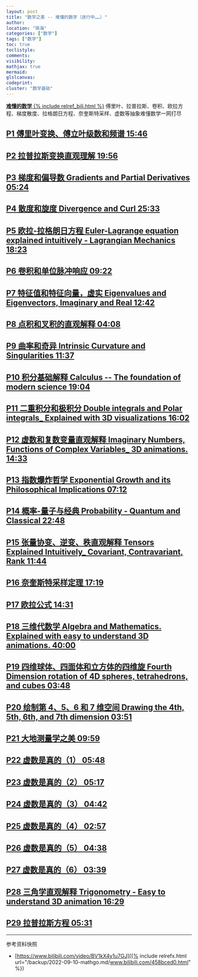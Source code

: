 ```yaml
---
layout: post
title: "数学之美 -- 难懂的数学（进行中……）"
author:
location: "珠海"
categories: ["数学"]
tags: ["数学"]
toc: true
toclistyle:
comments:
visibility:
mathjax: true
mermaid:
glslcanvas:
codeprint:
cluster: "数学基础"
---
```


[**难懂的数学** {% include relref_bili.html %}](https://www.bilibili.com/video/BV1kX4y1u7GJ)
傅里叶、拉普拉斯、卷积、欧拉方程、梯度散度、拉格朗日方程、奈奎斯特采样、虚数等抽象难懂数学一网打尽


## [P1 傅里叶变换、傅立叶级数和频谱 15:46](//www.bilibili.com/video/BV1kX4y1u7GJ?p=1 "傅里叶变换、傅立叶级数和频谱 ")


## [P2 拉普拉斯变换直观理解 19:56](//www.bilibili.com/video/BV1kX4y1u7GJ?p=2 "拉普拉斯变换直观理解 ")


## [P3 梯度和偏导数 Gradients and Partial Derivatives 05:24](//www.bilibili.com/video/BV1kX4y1u7GJ?p=3 "梯度和偏导数 Gradients and Partial Derivatives")


## [P4 散度和旋度 Divergence and Curl 25:33](//www.bilibili.com/video/BV1kX4y1u7GJ?p=4 "散度和旋度 Divergence and Curl")


## [P5 欧拉-拉格朗日方程 Euler-Lagrange equation explained intuitively - Lagrangian Mechanics 18:23](//www.bilibili.com/video/BV1kX4y1u7GJ?p=5 "欧拉-拉格朗日方程 Euler-Lagrange equation explained intuitively - Lagrangian Mechanics")


## [P6 卷积和单位脉冲响应 09:22](//www.bilibili.com/video/BV1kX4y1u7GJ?p=6 "卷积和单位脉冲响应 ")


## [P7 特征值和特征向量，虚实 Eigenvalues and Eigenvectors, Imaginary and Real 12:42](//www.bilibili.com/video/BV1kX4y1u7GJ?p=7 "特征值和特征向量，虚实 Eigenvalues and Eigenvectors, Imaginary and Real")


## [P8 点积和叉积的直观解释 04:08](//www.bilibili.com/video/BV1kX4y1u7GJ?p=8 "点积和叉积的直观解释 ")


## [P9 曲率和奇异 Intrinsic Curvature and Singularities 11:37](//www.bilibili.com/video/BV1kX4y1u7GJ?p=9 "曲率和奇异 Intrinsic Curvature and Singularities")


## [P10 积分基础解释 Calculus -- The foundation of modern science 19:04](//www.bilibili.com/video/BV1kX4y1u7GJ?p=10 "积分基础解释 Calculus -- The foundation of modern science")


## [P11 二重积分和极积分 Double integrals and Polar integrals\_ Explained with 3D visualizations 16:02](//www.bilibili.com/video/BV1kX4y1u7GJ?p=11 "二重积分和极积分 Double integrals and Polar integrals_ Explained with 3D visualizations")


## [P12 虚数和复数变量直观解释 Imaginary Numbers, Functions of Complex Variables\_ 3D animations. 14:33](//www.bilibili.com/video/BV1kX4y1u7GJ?p=12 "虚数和复数变量直观解释 Imaginary Numbers, Functions of Complex Variables_ 3D animations.")


## [P13 指数爆炸哲学 Exponential Growth and its Philosophical Implications 07:12](//www.bilibili.com/video/BV1kX4y1u7GJ?p=13 "指数爆炸哲学 Exponential Growth and its Philosophical Implications")


## [P14 概率-量子与经典 Probability - Quantum and Classical 22:48](//www.bilibili.com/video/BV1kX4y1u7GJ?p=14 "概率-量子与经典 Probability - Quantum and Classical")


## [P15 张量协变、逆变、秩直观解释 Tensors Explained Intuitively\_ Covariant, Contravariant, Rank 11:44](//www.bilibili.com/video/BV1kX4y1u7GJ?p=15 "张量协变、逆变、秩直观解释 Tensors Explained Intuitively_ Covariant, Contravariant, Rank")


## [P16 奈奎斯特采样定理 17:19](//www.bilibili.com/video/BV1kX4y1u7GJ?p=16 "奈奎斯特采样定理 ")


## [P17 欧拉公式 14:31](//www.bilibili.com/video/BV1kX4y1u7GJ?p=17 "欧拉公式 ")


## [P18 三维代数学 Algebra and Mathematics. Explained with easy to understand 3D animations. 40:00](//www.bilibili.com/video/BV1kX4y1u7GJ?p=18 "三维代数学 Algebra and Mathematics.  Explained with easy to understand 3D animations.")


## [P19 四维球体、四面体和立方体的四维旋 Fourth Dimension rotation of 4D spheres, tetrahedrons, and cubes 03:48](//www.bilibili.com/video/BV1kX4y1u7GJ?p=19 "四维球体、四面体和立方体的四维旋 Fourth Dimension rotation of 4D spheres, tetrahedrons, and cubes")


## [P20 绘制第 4、5、6 和 7 维空间 Drawing the 4th, 5th, 6th, and 7th dimension 03:51](//www.bilibili.com/video/BV1kX4y1u7GJ?p=20 "绘制第 4、5、6 和 7 维空间 Drawing the 4th, 5th, 6th, and 7th dimension")


## [P21 大地测量学之美 09:59](//www.bilibili.com/video/BV1kX4y1u7GJ?p=21 "大地测量学之美 ")


## [P22 虚数是真的（1） 05:48](//www.bilibili.com/video/BV1kX4y1u7GJ?p=22 "虚数是真的（1）")


## [P23 虚数是真的（2） 05:17](//www.bilibili.com/video/BV1kX4y1u7GJ?p=23 "虚数是真的（2）")


## [P24 虚数是真的（3） 04:42](//www.bilibili.com/video/BV1kX4y1u7GJ?p=24 "虚数是真的（3）")


## [P25 虚数是真的（4） 02:57](//www.bilibili.com/video/BV1kX4y1u7GJ?p=25 "虚数是真的（4）")


## [P26 虚数是真的（5） 04:38](//www.bilibili.com/video/BV1kX4y1u7GJ?p=26 "虚数是真的（5）")


## [P27 虚数是真的（6） 03:39](//www.bilibili.com/video/BV1kX4y1u7GJ?p=27 "虚数是真的（6）")


## [P28 三角学直观解释 Trigonometry - Easy to understand 3D animation 16:29](//www.bilibili.com/video/BV1kX4y1u7GJ?p=28 "三角学直观解释 Trigonometry - Easy to understand 3D animation")


## [P29 拉普拉斯方程 05:31](//www.bilibili.com/video/BV1kX4y1u7GJ?p=29 "拉普拉斯方程 ")



<hr class='reviewline'/>
<p class='reviewtip'><script type='text/javascript' src='{% include relref.html url="/assets/reviewjs/blogs/2022-09-10-mathgo.md.js" %}'></script></p>
<font class='ref_snapshot'>参考资料快照</font>

- [https://www.bilibili.com/video/BV1kX4y1u7GJ]({% include relrefx.html url="/backup/2022-09-10-mathgo.md/www.bilibili.com/458bced0.html" %})
